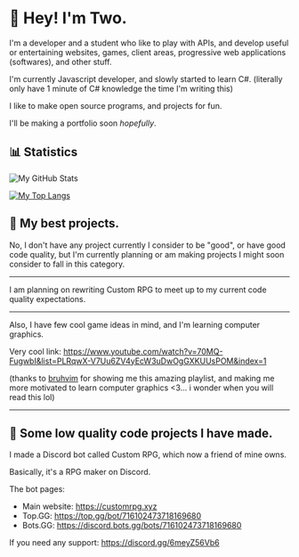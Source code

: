 # 👋 Hey! I'm Two.

I'm a developer and a student who like to play with APIs, and develop useful or entertaining websites, games, client areas, progressive web applications (softwares), and other stuff.

I'm currently  Javascript developer, and slowly started to learn C#. (literally only have 1 minute of C# knowledge the time I'm writing this)

I like to make open source programs, and projects for fun.

I'll be making a portfolio soon *hopefully*.

## 📊 Statistics

![My GitHub Stats](https://github-readme-stats.vercel.app/api?username=real2two&show_icons=true&theme=dark)

[![My Top Langs](https://github-readme-stats.vercel.app/api/top-langs/?username=real2two)](https://github.com/anuraghazra/github-readme-stats)

## 📌 My best projects.

No, I don't have any project currently I consider to be "good", or have good code quality, but I'm currently planning or am making projects I might soon consider to fall in this category. 

---

I am planning on rewriting Custom RPG to meet up to my current code quality expectations.

---

Also, I have few cool game ideas in mind, and I'm learning computer graphics.

Very cool link: https://www.youtube.com/watch?v=70MQ-FugwbI&list=PLRqwX-V7Uu6ZV4yEcW3uDwOgGXKUUsPOM&index=1

(thanks to [bruhvim](https://github.com/Brahvim) for showing me this amazing playlist, and making me more motivated to learn computer graphics <3... i wonder when you will read this lol)

---

## 📂 Some low quality code projects I have made.

I made a Discord bot called Custom RPG, which now a friend of mine owns.

Basically, it's a RPG maker on Discord.

The bot pages:
- Main website: https://customrpg.xyz
- Top.GG: https://top.gg/bot/716102473718169680
- Bots.GG: https://discord.bots.gg/bots/716102473718169680

If you need any support: https://discord.gg/6meyZ56Vb6
